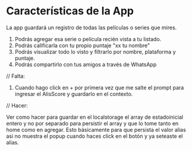 # Características de la App

La app guardará un registro de todas las películas o series que mires.

1. Podrás agregar esa serie o película recién vista a tu listado.
2. Podrás calificarla con tu propio puntaje "xx tu nombre"
3. Podrás visualizar todo lo visto y filtrarlo por nombre, plataforma y puntaje.
4. Podrás compartirlo con tus amigos a través de WhatsApp

// Falta:

1. Cuando hago click en + por primera vez que me salte el prompt para ingresar el AlisScore y guardarlo en el contexto.

// Hacer:

Ver como hacer para guardar en el localstorage el array de estadoinicial entero y no por separado para persistir el array y que lo tome tanto en home como en agregar. Esto básicamente para que persista el valor alias asi no muestra el popup cuando haces click en el botón y ya seteaste el alias.
